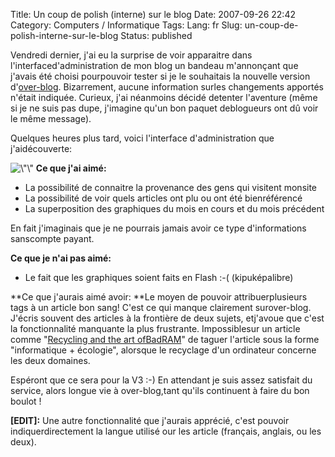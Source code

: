 Title: Un coup de polish (interne) sur le blog
Date: 2007-09-26 22:42
Category: Computers / Informatique
Tags:
Lang: fr
Slug: un-coup-de-polish-interne-sur-le-blog
Status: published

Vendredi dernier, j'ai eu la surprise de voir apparaitre dans l'interfaced'administration de mon blog un bandeau m'annonçant que j'avais été choisi pourpouvoir tester si je le souhaitais la nouvelle version d'[over-blog](http://www.over-blog.com/). Bizarrement, aucune information surles changements apportés n'était indiquée. Curieux, j'ai néanmoins décidé detenter l'aventure (même si je ne suis pas dupe, j'imagine qu'un bon paquet deblogueurs ont dû voir le même message).

Quelques heures plus tard, voici l'interface d'administration que j'aidécouverte:

![\\"\\"](/public/vrac/screenshot-over-blog-v2.png)
**Ce que j'ai aimé:**

-   La possibilité de connaitre la provenance des gens qui visitent monsite
-   La possibilité de voir quels articles ont plu ou ont été bienréférencé
-   La superposition des graphiques du mois en cours et du mois précédent

En fait j'imaginais que je ne pourrais jamais avoir ce type d'informations sanscompte payant.

**Ce que je n'ai pas aimé:**

-   Le fait que les graphiques soient faits en Flash :-( (kipuképalibre)


**Ce que j'aurais aimé avoir:
**Le moyen de pouvoir attribuerplusieurs tags à un article bon sang! C'est ce qui manque clairement surover-blog. J'écris souvent des articles à la frontière de deux sujets, etj'avoue que c'est la fonctionnalité manquante la plus frustrante. Impossiblesur un article comme "[Recycling and the art ofBadRAM](/post/2007/01/10/Recycling-and-the-art-of-BadRAM)" de taguer l'article sous la forme "informatique + écologie", alorsque le recyclage d'un ordinateur concerne les deux domaines.

Espéront que ce sera pour la V3 :-)
En attendant je suis assez satisfait du service, alors longue vie à over-blog,tant qu'ils continuent à faire du bon boulot !

**\[EDIT\]:**
Une autre fonctionnalité que j'aurais apprécié, c'est pouvoir indiquerdirectement la langue utilisé our les article (français, anglais, ou les deux).
